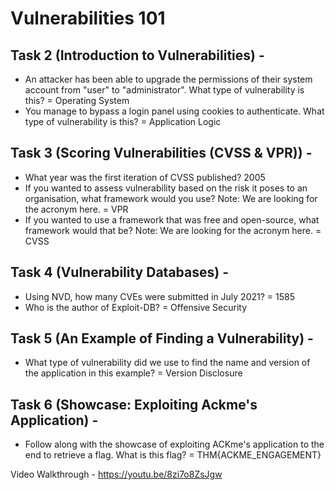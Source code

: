 # Vulnerabilities 101
## Task 2 (Introduction to Vulnerabilities) - 
* An attacker has been able to upgrade the permissions of their system account from "user" to "administrator". What type of vulnerability is this?
 = Operating System
* You manage to bypass a login panel using cookies to authenticate. What type of vulnerability is this?
 = Application Logic
## Task 3 (Scoring Vulnerabilities (CVSS & VPR)) - 
* What year was the first iteration of CVSS published?
2005
* If you wanted to assess vulnerability based on the risk it poses to an organisation, what framework would you use?
Note: We are looking for the acronym here.
 = VPR
* If you wanted to use a framework that was free and open-source, what framework would that be?
Note: We are looking for the acronym here.
 = CVSS
## Task 4 (Vulnerability Databases) - 
* Using NVD, how many CVEs were submitted in July 2021?
 = 1585
* Who is the author of Exploit-DB?
 = Offensive Security
## Task 5 (An Example of Finding a Vulnerability) -
* What type of vulnerability did we use to find the name and version of the application in this example?
 = Version Disclosure
## Task 6 (Showcase: Exploiting Ackme's Application) - 
* Follow along with the showcase of exploiting ACKme's application to the end to retrieve a flag. What is this flag?
 = THM{ACKME_ENGAGEMENT}

Video Walkthrough - https://youtu.be/8zi7o8ZsJgw